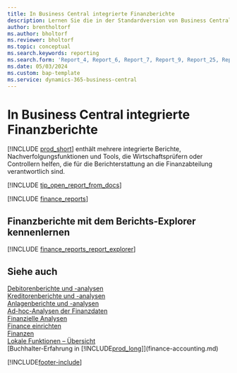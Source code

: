 ```yaml
---
title: In Business Central integrierte Finanzberichte
description: Lernen Sie die in der Standardversion von Business Central integrierten Finanzberichte kennen.
author: brentholtorf
ms.author: bholtorf
ms.reviewer: bholtorf
ms.topic: conceptual
ms.search.keywords: reporting
ms.search.form: 'Report_4, Report_6, Report_7, Report_9, Report_25, Report_38'
ms.date: 05/03/2024
ms.custom: bap-template
ms.service: dynamics-365-business-central
---
```


# In Business Central integrierte Finanzberichte

[!INCLUDE [prod_short](includes/prod_short.md)] enthält mehrere integrierte Berichte, Nachverfolgungsfunktionen und Tools, die Wirtschaftsprüfern oder Controllern helfen, die für die Berichterstattung an die Finanzabteilung verantwortlich sind.

[!INCLUDE [tip_open_report_from_docs](includes/tip-open-report-from-docs.md)]

[!INCLUDE [finance_reports](includes/finance-reports-include.md)]

## Finanzberichte mit dem Berichts-Explorer kennenlernen

[!INCLUDE [finance_reports_report_explorer](includes/finance-reports-report-explorer-include.md)]

## Siehe auch 

[Debitorenberichte und -analysen](receivables-reports.md)  
[Kreditorenberichte und -analysen](payables-reports.md)  
[Anlagenberichte und -analysen](fa-reports.md)  
[Ad-hoc-Analysen der Finanzdaten](ad-hoc-analysis-finance.md)  
[Finanzielle Analysen](bi.md)  
[Finance einrichten](finance-setup-finance.md)  
[Finanzen](finance.md)  
[Lokale Funktionen – Übersicht](about-localization.md)  
[Buchhalter-Erfahrung in [!INCLUDE[prod_long](includes/prod_long.md)]](finance-accounting.md)  

[!INCLUDE[footer-include](includes/footer-banner.md)]
